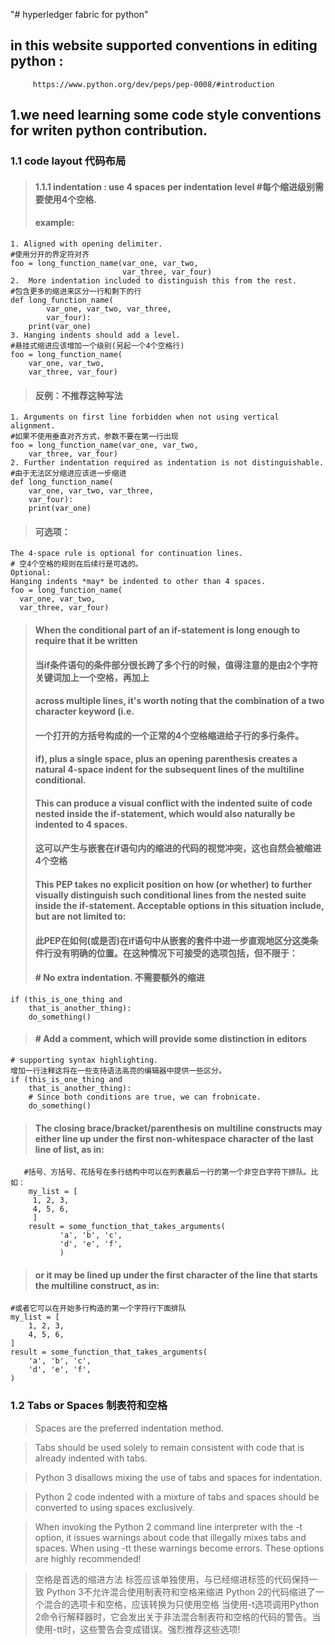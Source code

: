 "# hyperledger fabric for python" 

## in this website supported  conventions in editing python :
         https://www.python.org/dev/peps/pep-0008/#introduction
## 1.we need learning some code style conventions for writen python contribution.
### 1.1 code layout  代码布局
>#### 1.1.1 indentation : use 4 spaces per indentation level #每个缩进级别需要使用4个空格.
>#### example:
	1. Aligned with opening delimiter. 
	#使用分开的界定符对齐
	foo = long_function_name(var_one, var_two,
	                         var_three, var_four)
	2.  More indentation included to distinguish this from the rest.
	#包含更多的缩进来区分一行和剩下的行
	def long_function_name(
	        var_one, var_two, var_three,
	        var_four):
	    print(var_one)
	3. Hanging indents should add a level.
	#悬挂式缩进应该增加一个级别(另起一个4个空格行)
	foo = long_function_name(
	    var_one, var_two,
	    var_three, var_four)
	    
>#### 反例：不推荐这种写法
	1. Arguments on first line forbidden when not using vertical alignment.
	#如果不使用垂直对齐方式，参数不要在第一行出现
	foo = long_function_name(var_one, var_two,
	    var_three, var_four)
	2. Further indentation required as indentation is not distinguishable.
	#由于无法区分缩进应该进一步缩进
	def long_function_name(
	    var_one, var_two, var_three,
	    var_four):
	    print(var_one)
>####	可选项：
	The 4-space rule is optional for continuation lines.
	# 空4个空格的规则在后续行是可选的。
	Optional:
	Hanging indents *may* be indented to other than 4 spaces.
	foo = long_function_name(
	  var_one, var_two,
	  var_three, var_four)
>#### When the conditional part of an if-statement is long enough to require that it be written 
>#### 当if条件语句的条件部分很长跨了多个行的时候，值得注意的是由2个字符关键词加上一个空格，再加上
>####	across multiple lines, it's worth noting that the combination of a two character keyword (i.e.
>####	一个打开的方括号构成的一个正常的4个空格缩进给子行的多行条件。
>####	 if), plus a single space, plus an opening parenthesis creates a natural 4-space indent for the subsequent lines of    the multiline conditional. 
>#### This can produce a visual conflict with the indented suite of code nested inside the if-statement, which would also naturally be indented to 4 spaces. 
>####        这可以产生与嵌套在if语句内的缩进的代码的视觉冲突，这也自然会被缩进4个空格
>#### This PEP takes no explicit position on how (or whether) to further visually distinguish such conditional lines from the nested suite inside the if-statement. Acceptable options in this situation include, but are not limited to:
>#### 此PEP在如何(或是否)在if语句中从嵌套的套件中进一步直观地区分这类条件行没有明确的位置。在这种情况下可接受的选项包括，但不限于：
>####    # No extra indentation.  不需要额外的缩进
	if (this_is_one_thing and
	    that_is_another_thing):
	    do_something()

>####	# Add a comment, which will provide some distinction in editors
	# supporting syntax highlighting.
	增加一行注释这将在一些支持语法高亮的编辑器中提供一些区分。
	if (this_is_one_thing and
	    that_is_another_thing):
	    # Since both conditions are true, we can frobnicate.
	    do_something()


>#### The closing brace/bracket/parenthesis on multiline constructs may either line up under the first non-whitespace character of the last line of list, as in:
       #括号、方括号、花括号在多行结构中可以在列表最后一行的第一个非空白字符下排队。比如：  
        my_list = [
	     1, 2, 3,
	     4, 5, 6,
	     ]
	    result = some_function_that_takes_arguments(
               'a', 'b', 'c',
               'd', 'e', 'f',
               )
>#### or it may be lined up under the first character of the line that starts the multiline construct, as in:
	#或者它可以在开始多行构造的第一个字符行下面排队
	my_list = [
	    1, 2, 3,
	    4, 5, 6,
	]
	result = some_function_that_takes_arguments(
	    'a', 'b', 'c',
	    'd', 'e', 'f',
	)
### 1.2 Tabs or Spaces 制表符和空格
>	Spaces are the preferred indentation method.

>	Tabs should be used solely to remain consistent with code that is already indented with tabs.

>	Python 3 disallows mixing the use of tabs and spaces for indentation.

>	Python 2 code indented with a mixture of tabs and spaces should be converted to using spaces exclusively.

>	When invoking the Python 2 command line interpreter with the -t option, it issues warnings about code that illegally mixes tabs and spaces. When using -tt these warnings become errors. These options are highly recommended!

>	空格是首选的缩进方法
>	标签应该单独使用，与已经缩进标签的代码保持一致
>	Python 3不允许混合使用制表符和空格来缩进
>	Python 2的代码缩进了一个混合的选项卡和空格，应该转换为只使用空格
>	当使用-t选项调用Python 2命令行解释器时，它会发出关于非法混合制表符和空格的代码的警告。当使用-tt时，这些警告会变成错误。强烈推荐这些选项!